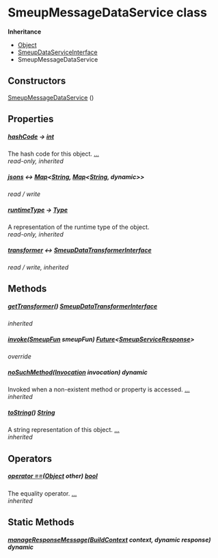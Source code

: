 


# SmeupMessageDataService class











**Inheritance**

- [Object](https://api.flutter.dev/flutter/dart-core/Object-class.html)
- [SmeupDataServiceInterface](../smeup_services_smeup_data_service_interface/SmeupDataServiceInterface-class.md)
- SmeupMessageDataService






## Constructors

[SmeupMessageDataService](../smeup_services_smeup_message_data_service/SmeupMessageDataService/SmeupMessageDataService.md) ()

    


## Properties

##### [hashCode](https://api.flutter.dev/flutter/dart-core/Object/hashCode.html) &#8594; [int](https://api.flutter.dev/flutter/dart-core/int-class.html)



The hash code for this object. [...](https://api.flutter.dev/flutter/dart-core/Object/hashCode.html)  
_read-only, inherited_



##### [jsons](../smeup_services_smeup_message_data_service/SmeupMessageDataService/jsons.md) &#8596; [Map](https://api.flutter.dev/flutter/dart-core/Map-class.html)&lt;[String](https://api.flutter.dev/flutter/dart-core/String-class.html), [Map](https://api.flutter.dev/flutter/dart-core/Map-class.html)&lt;[String](https://api.flutter.dev/flutter/dart-core/String-class.html), dynamic>>



   
_read / write_



##### [runtimeType](https://api.flutter.dev/flutter/dart-core/Object/runtimeType.html) &#8594; [Type](https://api.flutter.dev/flutter/dart-core/Type-class.html)



A representation of the runtime type of the object.   
_read-only, inherited_



##### [transformer](../smeup_services_smeup_data_service_interface/SmeupDataServiceInterface/transformer.md) &#8596; [SmeupDataTransformerInterface](../smeup_services_transformers_smeup_data_transformer_interface/SmeupDataTransformerInterface-class.md)



   
_read / write, inherited_




## Methods

##### [getTransformer](../smeup_services_smeup_data_service_interface/SmeupDataServiceInterface/getTransformer.md)() [SmeupDataTransformerInterface](../smeup_services_transformers_smeup_data_transformer_interface/SmeupDataTransformerInterface-class.md)



   
_inherited_



##### [invoke](../smeup_services_smeup_message_data_service/SmeupMessageDataService/invoke.md)([SmeupFun](../smeup_models_smeup_fun/SmeupFun-class.md) smeupFun) [Future](https://api.flutter.dev/flutter/dart-async/Future-class.html)&lt;[SmeupServiceResponse](../smeup_services_smeup_service_response/SmeupServiceResponse-class.md)>



   
_override_



##### [noSuchMethod](https://api.flutter.dev/flutter/dart-core/Object/noSuchMethod.html)([Invocation](https://api.flutter.dev/flutter/dart-core/Invocation-class.html) invocation) dynamic



Invoked when a non-existent method or property is accessed. [...](https://api.flutter.dev/flutter/dart-core/Object/noSuchMethod.html)  
_inherited_



##### [toString](https://api.flutter.dev/flutter/dart-core/Object/toString.html)() [String](https://api.flutter.dev/flutter/dart-core/String-class.html)



A string representation of this object. [...](https://api.flutter.dev/flutter/dart-core/Object/toString.html)  
_inherited_




## Operators

##### [operator ==](https://api.flutter.dev/flutter/dart-core/Object/operator_equals.html)([Object](https://api.flutter.dev/flutter/dart-core/Object-class.html) other) [bool](https://api.flutter.dev/flutter/dart-core/bool-class.html)



The equality operator. [...](https://api.flutter.dev/flutter/dart-core/Object/operator_equals.html)  
_inherited_





## Static Methods

##### [manageResponseMessage](../smeup_services_smeup_message_data_service/SmeupMessageDataService/manageResponseMessage.md)([BuildContext](https://api.flutter.dev/flutter/widgets/BuildContext-class.html) context, dynamic response) dynamic



   










